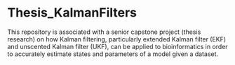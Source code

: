 # Thesis_KalmanFilters
This repository is associated with a senior capstone project (thesis research) on how Kalman filtering, particularly extended Kalman filter (EKF) and unscented Kalman filter (UKF), can be applied to bioinformatics in order to accurately estimate states and parameters of a model given a dataset.
